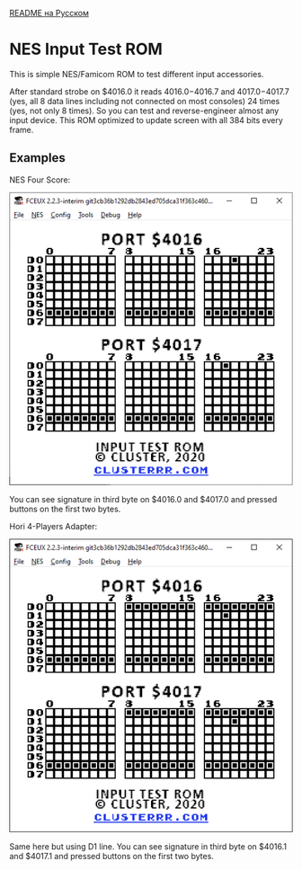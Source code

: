 [README на Русском](https://github.com/kotleni/nes-input-test/blob/main/README_ru.md)

# NES Input Test ROM
This is simple NES/Famicom ROM to test different input accessories.

After standard strobe on $4016.0 it reads $4016.0-$4016.7 and $4017.0-$4017.7 (yes, all 8 data lines including not connected on most consoles) 24 times (yes, not only 8 times). So you can test and reverse-engineer almost any input device. This ROM optimized to update screen with all 384 bits every frame.

## Examples
NES Four Score:

![NES Four Score](screenshots/four_score.png)

You can see signature in third byte on $4016.0 and $4017.0 and pressed buttons on the first two bytes.


Hori 4-Players Adapter:

![Hori 4-Players Adapter](screenshots/hori4.png)

Same here but using D1 line. You can see signature in third byte on $4016.1 and $4017.1 and pressed buttons on the first two bytes.
